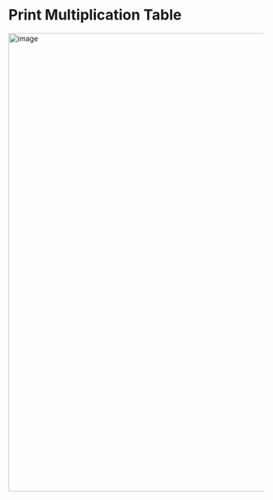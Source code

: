 # Print Multiplication Table
<img width="1755" height="902" alt="image" src="https://github.com/user-attachments/assets/5766ac76-bbf6-4c1a-9e5e-ef86439bb005" />
